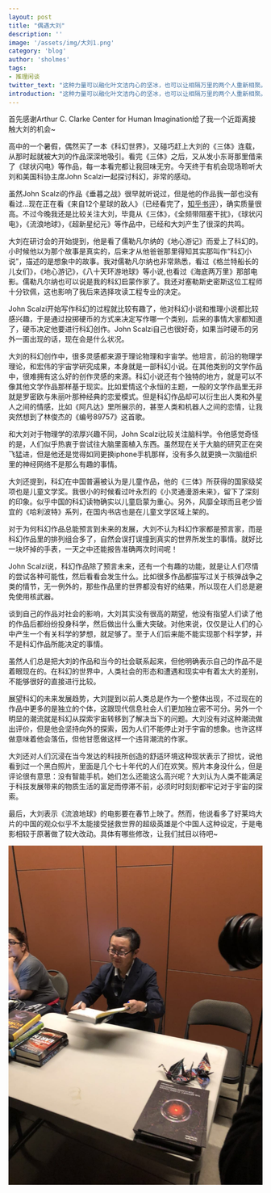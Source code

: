 ```yaml
---
layout: post
title: "偶遇大刘"
description: ''
image: '/assets/img/大刘1.png'
category: 'blog'
author: 'sholmes'
tags:
- 推理闲谈
twitter_text: "这种力量可以融化叶文洁内心的坚冰，也可以让相隔万里的两个人重新相聚。S觉得这种力量是爱。"
introduction: "这种力量可以融化叶文洁内心的坚冰，也可以让相隔万里的两个人重新相聚。S觉得这种力量是爱。"
---
```


首先感谢Arthur C. Clarke Center for Human Imagination给了我一个近距离接触大刘的机会~

高中的一个暑假，偶然买了一本《科幻世界》，又碰巧赶上大刘的《三体》连载，从那时起就被大刘的作品深深地吸引。看完《三体》之后，又从发小东哥那里借来了《球状闪电》等作品，每一本看完都让我回味无穷。今天终于有机会现场聆听大刘和美国科协主席John Scalzi一起探讨科幻，非常的感动。

虽然John Scalzi的作品《垂暮之战》很早就听说过，但是他的作品我一部也没有看过...现在正在看《来自12个星球的敌人》（已经看完了，[知乎书评](https://www.zhihu.com/question/302568715/answer/532382231)），确实质量很高。不过今晚我还是比较关注大刘，毕竟从《三体》，《全频带阻塞干扰》，《球状闪电》，《流浪地球》，《超新星纪元》等作品中，已经和大刘产生了很深的共鸣。

大刘在研讨会的开始提到，他是看了儒勒凡尔纳的《地心游记》而爱上了科幻的。小时候他以为那个故事是真实的，后来才从他爸爸那里得知其实那叫作“科幻小说”，描述的是想象中的故事。我对儒勒凡尔纳也非常熟悉，看过《格兰特船长的儿女们》，《地心游记》，《八十天环游地球》等小说,也看过《海底两万里》那部电影。儒勒凡尔纳也可以说是我的科幻启蒙作家了。我还对塞勒斯史密斯这位工程师十分钦佩，这也影响了我后来选择攻读工程专业的决定。

John Scalzi开始写作科幻的过程就比较有趣了，他对科幻小说和推理小说都比较感兴趣，于是通过投掷硬币的方式来决定写作哪一个类别，后来的事情大家都知道了，硬币决定他要进行科幻创作。John Scalzi自己也很好奇，如果当时硬币的另外一面出现的话，现在会是什么状况。

大刘的科幻创作中，很多灵感都来源于理论物理和宇宙学。他坦言，前沿的物理学理论，和宏伟的宇宙学研究成果，本身就是一部科幻小说。在其他类别的文学作品中，很难拥有这么好的创作灵感的来源。科幻小说还有个独特的地方，就是可以不像其他文学作品那样基于现实。比如爱情这个永恒的主题，一般的文学作品里无非就是罗密欧与朱丽叶那种经典的恋爱模式。但是科幻作品却可以衍生出人类和外星人之间的情感，比如《阿凡达》里所展示的，甚至人类和机器人之间的恋情，让我突然想到了林俊杰的《编号89757》这首歌。

和大刘对于物理学的浓厚兴趣不同，John Scalzi比较关注脑科学。令他感觉奇怪的是，人们似乎热衷于尝试往大脑里面植入东西。虽然现在关于大脑的研究正在突飞猛进，但是他还是觉得如同更换iphone手机那样，没有多久就更换一次脑组织里的神经网络不是那么有趣的事情。

大刘还提到，科幻在中国普遍被认为是儿童作品，他的《三体》所获得的国家级奖项也是儿童文学奖。我很小的时候看过叶永烈的《小灵通漫游未来》，留下了深刻的印象。似乎中国的科幻读物确实以儿童启蒙为重心。另外，风靡全球而且老少皆宜的《哈利波特》系列，在国内书店也是在儿童文学区域上架的。

对于为何科幻作品总能预言到未来的发展，大刘不认为科幻作家都是预言家，而是科幻作品里的排列组合多了，自然会误打误撞到真实的世界所发生的事情。就好比一块坏掉的手表，一天之中还能报告准确两次时间呢！

John Scalzi说，科幻作品除了预言未来，还有一个有趣的功能，就是让人们尽情的尝试各种可能性，然后看看会发生什么。比如很多作品都描写过关于核弹战争之类的情节，无一例外的，那些作品里的世界都没有好的结果，所以现在人们总是避免使用核武器。

谈到自己的作品对社会的影响，大刘其实没有很高的期望，他没有指望人们读了他的作品后都纷纷投身科学，然后做出什么重大突破。对他来说，仅仅是让人们的心中产生一个有关科学的梦想，就足够了。至于人们后来能不能实现那个科学梦，并不是科幻作品所能决定的事情。

虽然人们总是把大刘的作品和当今的社会联系起来，但他明确表示自己的作品不是着眼现在的。在科幻的世界中，人类社会的形态和遭遇和现实中有着太大的差别，不能够很好的直接进行比较。

展望科幻的未来发展趋势，大刘提到以前人类总是作为一个整体出现，不过现在的作品中更多的是独立的个体，这跟现代信息社会人们更加独立密不可分。另外一个明显的潮流就是科幻从探索宇宙转移到了解决当下的问题。大刘没有对这种潮流做出评价，但是他会坚持向外的探索，因为人们不能停止对于宇宙的想象。也许这样做意味着他会落伍，但他甘愿做这样一个违背潮流的作家。

大刘还对人们沉浸在当今发达的科技所创造的舒适环境这种现状表示了担忧，说他看到过一个黑白照片，里面是几个七十年代的人们在欢笑。照片本身没什么，但是评论很有意思：没有智能手机，她们怎么还能这么高兴呢？大刘认为人类不能满足于科技发展带来的物质生活的富足而停滞不前，必须时时刻刻都牢记对于宇宙的探索。

最后，大刘表示《流浪地球》的电影要在春节上映了。然而，他说看多了好莱坞大片的中国的观众似乎不太能接受拯救世界的超级英雄是个中国人这种设定，于是电影相较于原著做了较大改动。具体有哪些修改，让我们拭目以待吧~

![img](/assets/img/大刘2.png)
